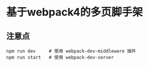 # 基于webpack4的多页脚手架

## 注意点

```shell
npm run dev     # 使用 webpack-dev-middleware 插件
npm run start   # 使用 webpack-dev-server
```